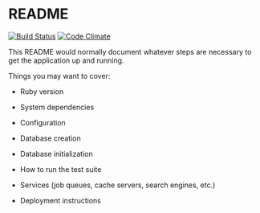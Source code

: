 # README
[![Build Status](https://semaphoreci.com/api/v1/ilgam/gallery/branches/master/shields_badge.svg)](https://semaphoreci.com/ilgam/gallery)
[![Code Climate](https://codeclimate.com/github/g-ilham/gallery/badges/gpa.svg)](https://codeclimate.com/github/g-ilham/gallery)

This README would normally document whatever steps are necessary to get the
application up and running.

Things you may want to cover:

* Ruby version

* System dependencies

* Configuration

* Database creation

* Database initialization

* How to run the test suite

* Services (job queues, cache servers, search engines, etc.)

* Deployment instructions
